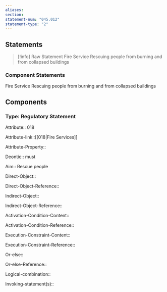 ```yaml
---
aliases: 
section: 
statement-num: "045.012"
statement-type: "2"
---
```

## Statements 
> [!info] Raw Statement
> Fire Service Rescuing people from burning and from collapsed buildings 
> 

### Component Statements
Fire Service Rescuing people from burning and from collapsed buildings 
## Components
### Type: Regulatory Statement
Attribute:: 018

Attribute-link::[[018|Fire Services]]

Attribute-Property::


Deontic:: must


Aim:: Rescue people


Direct-Object::

Direct-Object-Reference:: 


Indirect-Object::

Indirect-Object-Reference:: 


Activation-Condition-Content::

Activation-Condition-Reference:: 


Execution-Constraint-Content::

Execution-Constraint-Reference:: 


Or-else::

Or-else-Reference:: 


Logical-combination::


Invoking-statement(s)::
